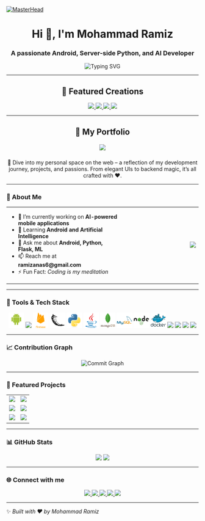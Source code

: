 [![MasterHead](https://miro.medium.com/v2/resize:fit:1200/0*4kFdX7RumWyEe_V9)](https://www.mohammadramiz.in)

<h1 align="center">Hi 👋, I'm Mohammad Ramiz</h1>
<h3 align="center">A passionate Android, Server-side Python, and AI Developer</h3>

<p align="center">
  <img src="https://readme-typing-svg.demolab.com?font=Fira+Code&size=24&pause=1000&center=true&vCenter=true&width=500&lines=Android+Developer;Python+Backend+Developer;AI+Enthusiast;Full-Stack+Learner" alt="Typing SVG" />
</p>

---

<h2 align="center">🌟 Featured Creations</h2>

<p align="center">
  <a href="https://buddycode.online" target="_blank">
    <img src="https://img.shields.io/badge/BuddyCode-Online%20Code%20Editor-000000?style=for-the-badge&logo=visualstudiocode&logoColor=white" />
  </a>
  <a href="https://www.mohammadramiz.in" target="_blank">
    <img src="https://img.shields.io/badge/Portfolio-Visit%20Now-000000?style=for-the-badge&logo=vercel&logoColor=white" />
  </a>
  <a href="https://github.com/KobraOp/Mr.-Manager" target="_blank">
    <img src="https://img.shields.io/badge/Mr.Manager-Android%20App-000000?style=for-the-badge&logo=android&logoColor=white" />
  </a>
  <a href="https://github.com/KobraOp/BubbleShare" target="_blank">
    <img src="https://img.shields.io/badge/BubbleShare-File%20Sharing-000000?style=for-the-badge&logo=google-chrome&logoColor=white" />
  </a>
</p>

---

<h2 align="center">💼 My Portfolio</h2>

<div align="center" style="margin: 20px 0;">
  <a href="https://www.mohammadramiz.in" target="_blank" style="text-decoration: none;">
    <img src="https://img.shields.io/badge/-Visit%20Portfolio-000000?style=for-the-badge&logo=google-chrome&logoColor=white" />
  </a>
</div>

<p align="center">
  🚀 Dive into my personal space on the web – a reflection of my development journey, projects, and passions.  
  From elegant UIs to backend magic, it’s all crafted with ❤️.
</p>

---

### 🧠 About Me

<div align="center">
  <table width="100%">
    <tr>
      <td align="left" width="60%">
        <ul>
          <li>🔭 I’m currently working on <strong>AI-powered mobile applications</strong></li>
          <li>🌱 Learning <strong>Android and Artificial Intelligence</strong></li>
          <li>💬 Ask me about <strong>Android, Python, Flask, ML</strong></li>
          <li>📫 Reach me at <strong>ramizanas6@gmail.com</strong></li>
          <li>⚡ Fun Fact: <em>Coding is my meditation</em></li>
        </ul>
      </td>
      <td align="right" width="40%">
        <img src="https://camo.githubusercontent.com/2366b34bb903c09617990fb5fff4622f3e941349e846ddb7e73df872a9d21233/68747470733a2f2f63646e2e6472696262626c652e636f6d2f75736572732f3733303730332f73637265656e73686f74732f363538313234332f6176656e746f2e676966" width="300" />
      </td>
    </tr>
  </table>
</div>

---

### 🔧 Tools & Tech Stack

<p align="center">
  <img src="https://raw.githubusercontent.com/devicons/devicon/master/icons/android/android-original-wordmark.svg" width="40" />
  <img src="https://cdn.worldvectorlogo.com/logos/arduino-1.svg" width="40" />
  <img src="https://raw.githubusercontent.com/devicons/devicon/master/icons/firebase/firebase-plain-wordmark.svg" width="40" />
  <img src="https://raw.githubusercontent.com/devicons/devicon/master/icons/flask/flask-original.svg" width="40" />
  <img src="https://raw.githubusercontent.com/devicons/devicon/master/icons/python/python-original.svg" width="40" />
  <img src="https://raw.githubusercontent.com/devicons/devicon/master/icons/java/java-original.svg" width="40" />
  <img src="https://raw.githubusercontent.com/devicons/devicon/master/icons/mongodb/mongodb-original-wordmark.svg" width="40" />
  <img src="https://raw.githubusercontent.com/devicons/devicon/master/icons/mysql/mysql-original-wordmark.svg" width="40" />
  <img src="https://raw.githubusercontent.com/devicons/devicon/master/icons/nodejs/nodejs-original-wordmark.svg" width="40" />
  <img src="https://raw.githubusercontent.com/devicons/devicon/master/icons/docker/docker-original-wordmark.svg" width="40" />
  <img src="https://www.vectorlogo.zone/logos/kotlinlang/kotlinlang-icon.svg" width="40" />
  <img src="https://www.vectorlogo.zone/logos/tensorflow/tensorflow-icon.svg" width="40" />
  <img src="https://www.vectorlogo.zone/logos/pytorch/pytorch-icon.svg" width="40" />
  <img src="https://upload.wikimedia.org/wikipedia/commons/0/05/Scikit_learn_logo_small.svg" width="40" />
</p>

---

### 📈 Contribution Graph

<p align="center">
  <img src="https://github-readme-activity-graph.vercel.app/graph?username=RamizMohammad&theme=tokyo-night&hide_border=true" alt="Commit Graph" />
</p>

---

### 🚀 Featured Projects

<table align="center">
  <tr>
    <td><a href="https://github.com/KobraOp/Backup_Engine">
      <img src="https://github-readme-stats.vercel.app/api/pin/?username=RamizMohammad&repo=Backup_Engine&theme=tokyonight" />
    </a></td>
    <td><a href="https://github.com/KobraOp/portfolio">
      <img src="https://github-readme-stats.vercel.app/api/pin/?username=RamizMohammad&repo=portfolio&theme=tokyonight" />
    </a></td>
  </tr>
  <tr>
    <td><a href="https://github.com/KobraOp/Mr.-Manager">
      <img src="https://github-readme-stats.vercel.app/api/pin/?username=RamizMohammad&repo=Mr.-Manager&theme=tokyonight" />
    </a></td>
    <td><a href="https://github.com/KobraOp/BubbleShare">
      <img src="https://github-readme-stats.vercel.app/api/pin/?username=RamizMohammad&repo=BubbleShare&theme=tokyonight" />
    </a></td>
  </tr>
  <tr>
    <td><a href="https://github.com/RamizMohammad/Confess">
      <img src="https://github-readme-stats.vercel.app/api/pin/?username=RamizMohammad&repo=Confess&theme=tokyonight" />
    </a></td>
    <td><a href="https://github.com/RamizMohammad/ConfessApp">
      <img src="https://github-readme-stats.vercel.app/api/pin/?username=RamizMohammad&repo=ConfessApp&theme=tokyonight" />
    </a></td>
  </tr>
</table>

---

### 📊 GitHub Stats

<p align="center">
  <img src="https://github-readme-stats.vercel.app/api/top-langs/?username=RamizMohammad&layout=compact&theme=tokyonight" />
  <img src="https://github-readme-stats.vercel.app/api?username=RamizMohammad&show_icons=true&theme=tokyonight" />
</p>

---

### 🌐 Connect with me

<p align="center">
  <a href="https://www.linkedin.com/in/mohammad-ramiz-886468217" target="_blank" title="Connect on LinkedIn">
    <img src="https://img.shields.io/badge/-LinkedIn-0077B5?style=for-the-badge&logo=linkedin&logoColor=white" />
  </a>
  <a href="https://twitter.com/mohammad__ramiz" target="_blank" title="Follow me on Twitter">
    <img src="https://img.shields.io/badge/-Twitter-1DA1F2?style=for-the-badge&logo=twitter&logoColor=white" />
  </a>
  <a href="https://kaggle.com/kobraop" target="_blank" title="Check out my Kaggle">
    <img src="https://img.shields.io/badge/-Kaggle-20BEFF?style=for-the-badge&logo=kaggle&logoColor=white" />
  </a>
  <a href="mailto:ramizanas6@gmail.com" target="_blank" title="Email me">
    <img src="https://img.shields.io/badge/-Gmail-D14836?style=for-the-badge&logo=gmail&logoColor=white" />
  </a>
  <a href="https://www.mohammadramiz.in" target="_blank" title="Visit my Portfolio">
    <img src="https://img.shields.io/badge/-Portfolio-000000?style=for-the-badge&logo=vercel&logoColor=white" />
  </a>
</p>

---

✨ *Built with ❤️ by Mohammad Ramiz*
